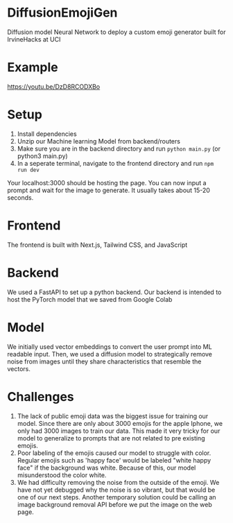 # DiffusionEmojiGen
Diffusion model Neural Network to deploy a custom emoji generator built for IrvineHacks at UCI
# Example 
https://youtu.be/DzD8RCODXBo
# Setup
1. Install dependencies
2. Unzip our Machine learning Model from backend/routers
3. Make sure you are in the backend directory and run ```python main.py``` (or python3 main.py)
4. In a seperate terminal, navigate to the frontend directory and run ```npm run dev```

Your localhost:3000 should be hosting the page. You can now input a prompt and wait for the image to generate. It usually takes about 15-20 seconds.
# Frontend
The frontend is built with Next.js, Tailwind CSS, and JavaScript
# Backend
We used a FastAPI to set up a python backend. Our backend is intended to host the PyTorch model that we saved from Google Colab
# Model 
We initially used vector embeddings to convert the user prompt into ML readable input. Then, we used a diffusion model to strategically remove noise from images until they share characteristics that resemble the vectors. 
# Challenges 
1. The lack of public emoji data was the biggest issue for training our model. Since there are only about 3000 emojis for the apple Iphone, we only had 3000 images to train our data. This made it very tricky for our model to generalize to prompts that are not related to pre existing emojis.
2. Poor labeling of the emojis caused our model to struggle with color. Regular emojis such as 'happy face' would be labeled "white happy face" if the background was white. Because of this, our model misunderstood the color white.
3. We had difficulty removing the noise from the outside of the emoji. We have not yet debugged why the noise is so vibrant, but that would be one of our next steps. Another temporary solution could be calling an image background removal API before we put the image on the web page. 
